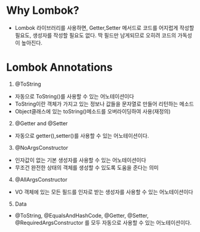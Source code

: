 # Why Lombok?
- Lombok 라이브러리를 사용하면, Getter,Setter 메서드로 코드를 어지럽게 작성할 필요도, 생성자를 작성할 필요도 없다. 딱 필드만 남게되므로 오히려 코드의 가독성이 높아진다.
# Lombok Annotations
1. @ToString
- 자동으로 ToString()를 사용할 수 있는 어노테이션이다
- ToString이란 객체가 가지고 있는 정보나 값들을 문자열로 만들어 리턴하는 메소드
- Object클래스에 있는 toString()메소드를 오버라이딩하여 사용(재정의)
2. @Getter and @Setter
- 자동으로 getter(),setter()를 사용할 수 있는 어노테이션이다.
3. @NoArgsConstructor
- 인자값이 없는 기본 생성자를 사용할 수 있는 어노테이션이다
- 무조건 완전한 상태의 객체를 생성할 수 있도록 도움을 준다는 의미
4. @AllArgsConstructor
- VO 객체에 있는 모든 필드를 인자로 받는 생성자를 사용할 수 있는 어노테이션이다
5. Data
- @ToString, @EqualsAndHashCode, @Getter, @Setter, @RequiredArgsConstructor 를 모두 자동으로 사용할 수 있는 어노테이션이다.
